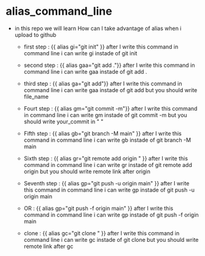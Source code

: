 # alias_command_line

* in this repo we will learn How can I take advantage of alias when i upload to github 

  * first step : {{ alias gi="git init" }} after I write this command in command line i can write gi instade of git init 

  * second step : {{ alias gaa="git add ."}} after I write this command in command line i can write gaa instade of git add .
  
  * third step : {{ alias ga="git add"}} after I write this command in command line i can write gaa instade of git add but you should write file_name
  
  * Fourt step : {{ alias gm="git commit -m"}} after I write this command in command line i can write gm instade of git commit -m but you should write your_commit in " "

  * Fifth step : {{ alias gb="git branch -M main" }} after I write this command in command line i can write gb instade of git branch -M main 

  * Sixth step : {{ alias gr="git remote add origin " }} after I write this command in command line i can write gr instade of git remote add origin but you should write remote link after origin
  
  * Seventh step : {{ alias gp="git push -u origin main" }} after I write this command in command line i can write gp instade of git push -u origin main

  * OR :  {{ alias gp="git push -f origin main" }} after I write this command in command line i can write gp instade of git push -f origin main
 
  * clone : {{ alias gc="git clone " }} after I write this command in command line i can write gc instade of git clone but you should write remote link after gc


